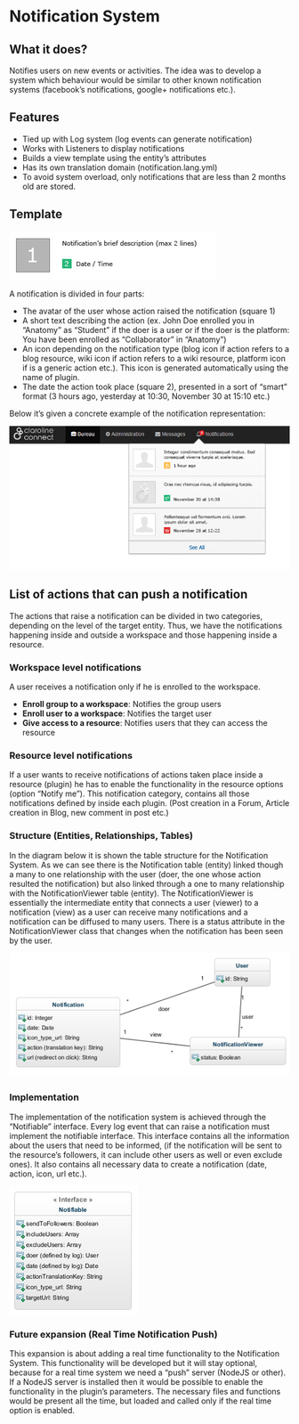 Notification System
==========================


What it does?
-------------------------

Notifies users on new events or activities. The idea was to develop a system which behaviour would be similar to other known notification systems (facebook’s notifications, google+ notifications etc.).


Features
------------------------

*	Tied up with Log system (log events can generate notification)
*	Works with Listeners to display notifications
*	Builds a view template using the entity’s attributes
*	Has its own translation domain (notification.lang.yml)
*	To avoid system overload, only notifications that are less than 2 months old are stored.


Template
----------------------

![Notification template](img/notification_template.jpg "Notification template")

A notification is divided in four parts:
*	The avatar of the user whose action raised the notification (square 1)
*	A short text describing the action (ex. John Doe enrolled you in “Anatomy” as “Student” if the doer is a user or if the doer is the platform: You have been enrolled as “Collaborator” in “Anatomy”)
*	An icon depending on the notification type (blog icon if action refers to a blog resource, wiki icon if action refers to a wiki resource, platform icon if is a generic action etc.). This icon is generated automatically using the name of plugin.
*	The date the action took place (square 2), presented in a sort of “smart” format (3 hours ago, yesterday at 10:30, November 30 at 15:10 etc.) 

Below it’s given a concrete example of the notification representation:

![Notifications example](img/notifications_mockup.png "Notifications example")


List of actions that can push a notification
--------------------------------------------------

The actions that raise a notification can be divided in two categories, depending on the level of the target entity. Thus, we have the notifications happening inside and outside a workspace and those happening inside a resource.

### Workspace level notifications

A user receives a notification only if he is enrolled to the workspace.

*	**Enroll group to a workspace**: Notifies the group users
*	**Enroll user to a workspace**: Notifies the target user
*	**Give access to a resource**: Notifies users that they can access the resource


### Resource level notifications

If a user wants to receive notifications of actions taken place inside a resource (plugin) he has to enable the functionality in the resource options (option “Notify me”). 
This notification category, contains all those notifications defined by inside each plugin. (Post creation in a Forum, Article creation in Blog, new comment in post etc.)


### Structure (Entities, Relationships, Tables)

In the diagram below it is shown the table structure for the Notification System. As we can see there is the Notification table (entity) linked though a many to one relationship with the user (doer, the one whose action resulted the notification) but also linked through a one to many relationship with the NotificationViewer table (entity). The NotificationViewer is essentially the intermediate entity that connects a user (viewer) to a notification (view) as a user can receive many notifications and a notification can be diffused to many users. There is a status attribute in the NotificationViewer class that changes when the notification has been seen by the user.

![Notifications system UML](img/notifications_system_uml.jpg "Notifications system UML")


### Implementation

The implementation of the notification system is achieved through the “Notifiable” interface. Every log event that can raise a notification must implement the notifiable interface. This interface contains all the information about the users that need to be informed, (if the notification will be sent to the resource’s followers, it can include other users as well or even exclude ones). It also contains all necessary data to create a notification (date, action, icon, url etc.).

![Notifiable class](img/notifiable_class.jpg "Notifiable class")


### Future expansion (Real Time Notification Push)

This expansion is about adding a real time functionality to the Notification System. This functionality will be developed but it will stay optional, because for a real time system we need a “push” server (NodeJS or other). If a NodeJS server is installed then it would be possible to enable the functionality in the plugin’s parameters. The necessary files and functions would be present all the time, but loaded and called only if the real time option is enabled. 

